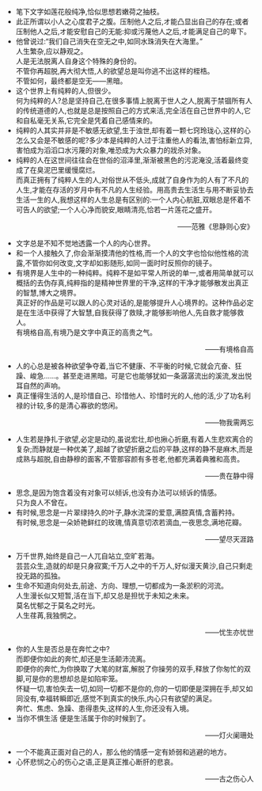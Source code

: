- 笔下文字如莲花般纯净,恰似思想若嫩荷之抽枝。
- 此正所谓以小人之心度君子之腹。压制他人之后,オ能凸显出自己的存在;或者压制他人之后,オ能安慰自己的无能:抑或污蔑他人之后,オ能满足自己的卑下。
- 他曾说过:“我们自己消失在空无之中,如同水珠消失在大海里。”</br>人生繁杂,应以静观之。</br>人是无法脱离人自身这个特殊的身份的。</br>不管你再超脱,再大彻大悟,人的欲望总是叫你逃不出这样的桎梏。</br>不管如何，最终都是空无——黑暗。
- 这个世界上有纯粹的人,但很少。</br>何为纯粹的人?总是坚持自己,在很多事情上脱离于世人之人,脱离于禁锢所有人的传统道德的人,也就是总是按照自己的方式来活,完全活在自己世界中的人,它和自私毫无关系,它完全是凭着自己感情来的。
- 纯粹的人其实并非是不敏感无欲望,生于浊世,却有着一颗七窍玲珑心,这样的心怎么又会是不敏感的呢?多少本是纯粹的人过于注重他人的看法,害怕标新立异,害怕成为滔滔口水污蔑的对象,唯恐成为大众暴力的戕杀对象。
- 纯粹的人在这世间往往会在世俗的沼泽里,渐渐被黑色的污泥淹没,活着最终变成了在臭泥巴里缓慢腐烂。</br>而真正拥有了纯粹人生的人,对俗世从不低头,成就了自身作为的人有了不凡的人生,才能在存活的岁月中有不凡的人生经验。用高贵去生活生与用不断妥协去生活一生的人,我想这样的人生总是有区别的:一个人内心航脏,双眼总是怀着不可告人的欲望;一个人心净而貌安,眼睛清亮,恰若一片莲花之盛开。<p align="right">——范雅《思静则心安》</p>
- 文字总是不知不觉地透露一个人的内心世界。
- 和一个人接触久了,你会渐渐摸清他的性格,而一个人的文字也恰似他性格的流露,不管你如何改变,文字却如影随形,如同一面时时反照你的镜子。
- 有境界是人生中的一种纯粹。纯粹不是如平常人所说的单一,或者用简单就可以概括的去伪存真,纯粹指的是精神世界里的干净,这样的干净才能够散发出真正的智慧,博大之境界。</br>真正好的作品是可以跟人的心灵对话的,是能够提升人心境界的。这种作品必定是在生活中获得了大智慧,自我获得了救赎,才能够影响他人,先自救才能够救人。</br>有境格自高,有境乃是文字中真正的高贵之气。<p align="right">——有境格自高</p>
- 人的心总是被各种欲望争夺着,当它不健康、不平衡的时候,它就会亢奋、狂躁、峻急……。甚至走进黑暗。可是它也能够犹如一条潺潺流出的溪流,发出悦耳自然的声响。
- 真正懂得生活的人,是珍惜自己、珍惜他人、珍惜时光的人,他的活,少了功名利禄的计较,多的是清心寡欲的悠闲。<p align="right">——物我需两忘</p>
- 人生若是挣扎于欲望,必定是动的,虽说宏壮,却也揪心折磨,有着人生悲欢离合的复杂;而静就是一种优美了,超越了欲望折磨之后的平静,这样的静不是麻木,而是成熟与超脱,自由静穆的面客,不管那容颜有多苍老,他都充满着典雅和高贵。<p align="right">——贵在静中得</p>
- 思念,是因为饱含着没有对象可以倾诉,也没有办法可以倾诉的情感。</br>只为良人不曾在。
- 有时候,思念是一片翠绿持久的叶子,静水流深的爱意,满腔真情,含蓄矜持。</br>有时候,思念是一朵娇艳鲜红的玫瑰,情真意切浓若滴血,一夜思念,满地花瓣。<p align="right">——望尽天涯路</p>
- 万千世界,始终是自己一人兀自站立,空旷若海。</br>芸芸众生,造就的却是只身寂寞;千万人之中的千万人,好似漫天黄沙,自己只剩走投无路的孤独。
- 生命不知道向何处去,前途、方向、理想,一切都成为一条淤积的河流。</br>人生漫长似又短暂,活在当下,却又总是担忧于未知之未来。</br>莫名忧郁之于莫名之时光。</br>人生荏苒,我独惘之。<p align="right">——忧生亦忧世</p>
- 你的人生是否总是在奔忙之中?</br>而即便你如此的奔忙,却还是生活颠沛流离。</br>即便你的奔忙,为你换取了大笔的财富,解脱了你操劳的双手,释放了你匆忙的双脚,可是你的思想却总是如陷牢笼。</br>怀疑一切,害怕失去一切,如同一切都不是你的,你的一切即便是深拥在手,却又如同没有,幸福转瞬即近,感觉不到真实的快乐,内心只有欲望的满足。</br>奔忙、焦虑、急躁、患得患失,这样的人生,你还没有入境。
- 当你不惧生活 便是生活属于你的时候到了。<p align="right">——灯火阑珊处</p>
- 一个不能真正面对自己的人，那么他的情感一定有娇弱和逃避的地方。
- 心怀悲悯之心的伤心之语,正是真正推心断肝的悲哀。
<p align="right">——古之伤心人</p>
